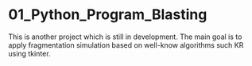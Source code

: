 # 01_Python_Program_Blasting

This is another project which is still in development. The main goal is to apply fragmentation simulation based on well-know algorithms such KR using tkinter.
